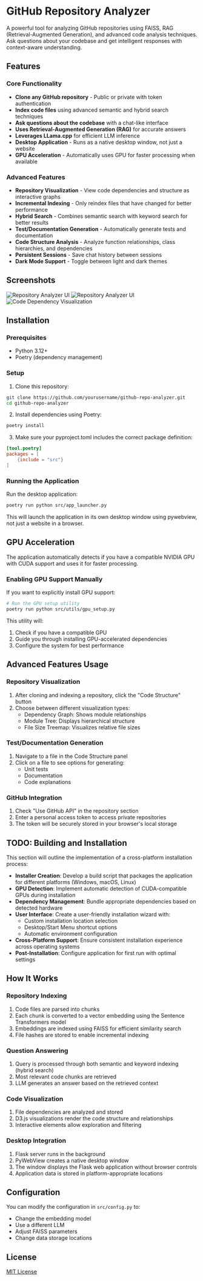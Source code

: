# GitHub Repository Analyzer

A powerful tool for analyzing GitHub repositories using FAISS, RAG (Retrieval-Augmented Generation), and advanced code analysis techniques. Ask questions about your codebase and get intelligent responses with context-aware understanding.

## Features

### Core Functionality
- **Clone any GitHub repository** - Public or private with token authentication
- **Index code files** using advanced semantic and hybrid search techniques
- **Ask questions about the codebase** with a chat-like interface
- **Uses Retrieval-Augmented Generation (RAG)** for accurate answers
- **Leverages LLama.cpp** for efficient LLM inference
- **Desktop Application** - Runs as a native desktop window, not just a website
- **GPU Acceleration** - Automatically uses GPU for faster processing when available

### Advanced Features
- **Repository Visualization** - View code dependencies and structure as interactive graphs
- **Incremental Indexing** - Only reindex files that have changed for better performance
- **Hybrid Search** - Combines semantic search with keyword search for better results
- **Test/Documentation Generation** - Automatically generate tests and documentation
- **Code Structure Analysis** - Analyze function relationships, class hierarchies, and dependencies
- **Persistent Sessions** - Save chat history between sessions
- **Dark Mode Support** - Toggle between light and dark themes

## Screenshots

![Repository Analyzer UI](docs/screenshots/analyzer-ui1.png)
![Repository Analyzer UI](docs/screenshots/analyzer-ui2.png)
![Code Dependency Visualization](docs/screenshots/dependency-viz.png)

## Installation

### Prerequisites

- Python 3.12+
- Poetry (dependency management)

### Setup

1. Clone this repository:
```bash
git clone https://github.com/yourusername/github-repo-analyzer.git
cd github-repo-analyzer
```

2. Install dependencies using Poetry:
```bash
poetry install
```

3. Make sure your pyproject.toml includes the correct package definition:
```toml
[tool.poetry]
packages = [
    {include = "src"}
]
```

### Running the Application

Run the desktop application:
```bash
poetry run python src/app_launcher.py
```

This will launch the application in its own desktop window using pywebview, not just a website in a browser.

## GPU Acceleration

The application automatically detects if you have a compatible NVIDIA GPU with CUDA support and uses it for faster processing.

### Enabling GPU Support Manually

If you want to explicitly install GPU support:

```bash
# Run the GPU setup utility
poetry run python src/utils/gpu_setup.py
```

This utility will:
1. Check if you have a compatible GPU
2. Guide you through installing GPU-accelerated dependencies
3. Configure the system for best performance

## Advanced Features Usage

### Repository Visualization

1. After cloning and indexing a repository, click the "Code Structure" button
2. Choose between different visualization types:
   - Dependency Graph: Shows module relationships
   - Module Tree: Displays hierarchical structure
   - File Size Treemap: Visualizes relative file sizes

### Test/Documentation Generation

1. Navigate to a file in the Code Structure panel
2. Click on a file to see options for generating:
   - Unit tests
   - Documentation
   - Code explanations

### GitHub Integration

1. Check "Use GitHub API" in the repository section
2. Enter a personal access token to access private repositories
3. The token will be securely stored in your browser's local storage

## TODO: Building and Installation

This section will outline the implementation of a cross-platform installation process:

- **Installer Creation**: Develop a build script that packages the application for different platforms (Windows, macOS, Linux)
- **GPU Detection**: Implement automatic detection of CUDA-compatible GPUs during installation
- **Dependency Management**: Bundle appropriate dependencies based on detected hardware
- **User Interface**: Create a user-friendly installation wizard with:
  - Custom installation location selection
  - Desktop/Start Menu shortcut options
  - Automatic environment configuration
- **Cross-Platform Support**: Ensure consistent installation experience across operating systems
- **Post-Installation**: Configure application for first run with optimal settings

## How It Works

### Repository Indexing
1. Code files are parsed into chunks
2. Each chunk is converted to a vector embedding using the Sentence Transformers model
3. Embeddings are indexed using FAISS for efficient similarity search
4. File hashes are stored to enable incremental indexing

### Question Answering
1. Query is processed through both semantic and keyword indexing (hybrid search)
2. Most relevant code chunks are retrieved
3. LLM generates an answer based on the retrieved context

### Code Visualization
1. File dependencies are analyzed and stored
2. D3.js visualizations render the code structure and relationships
3. Interactive elements allow exploration and filtering

### Desktop Integration
1. Flask server runs in the background
2. PyWebView creates a native desktop window
3. The window displays the Flask web application without browser controls
4. Application data is stored in platform-appropriate locations

## Configuration

You can modify the configuration in `src/config.py` to:
- Change the embedding model
- Use a different LLM
- Adjust FAISS parameters
- Change data storage locations

## License

[MIT License](LICENSE)